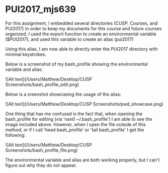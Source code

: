 # PUI2017_mjs639

For this assignment, I embedded several directories (CUSP, Courses, and PUI2017) in order to keep my documents for this course and future courses organized. I used the export function to create an environmental variable ($PUI2017), and used this variable to create an alias (pui2017)

Using this alias, I am now able to directly enter the PUI2017 directory with minimal keystrokes.

Below is a screenshot of my bash_profile showing the environmental variable and alias:

![Alt text](/Users/Matthew/Desktop/CUSP Screenshots/bash_profile_edit.png)

Below is a sreenshot showcasing the usage of the alias:

![Alt text](/Users/Matthew/Desktop/CUSP Screenshots/pwd_showcase.png)

One thing that has me confused is the fact that, when opening the bash_profile for editing (via 'nan0 ~/.bash_profile') I am able to see the image included above. However, when I open the file outside of this method, or if I call 'head bash_profile' or 'tail bash_profile' I get the following:

![Alt text](/Users/Matthew/Desktop/CUSP Screenshots/bash_profile_file.png)

The environmental variable and alias are both working properly, but I can't figure out why they do not appear. 